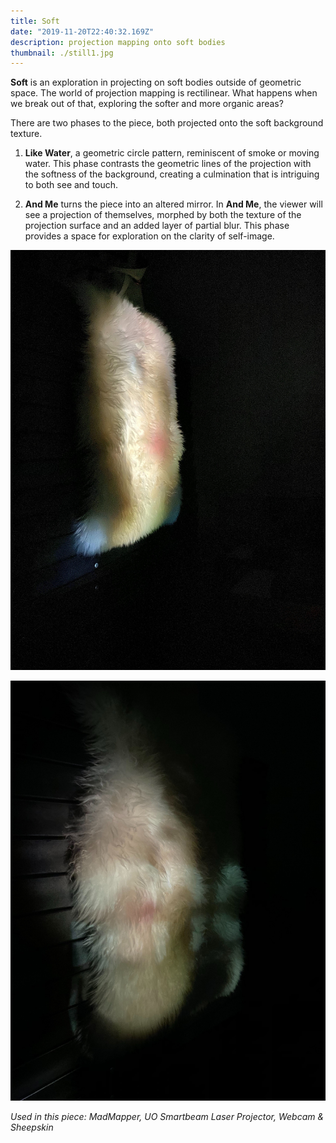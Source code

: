 ```yaml
---
title: Soft
date: "2019-11-20T22:40:32.169Z"
description: projection mapping onto soft bodies
thumbnail: ./still1.jpg
---
```


**Soft** is an exploration in projecting on soft bodies outside of geometric space.
The world of projection mapping is rectilinear. What happens when we break out of that, exploring the softer and more organic areas?

There are two phases to the piece, both projected onto the soft background texture.

1. **Like Water**, a geometric circle pattern, reminiscent of smoke or moving water. This phase contrasts the geometric lines of the projection with the softness of the background, creating a culmination that is intriguing to both see and touch.

2. **And Me** turns the piece into an altered mirror. In **And Me**, the viewer will see a projection of themselves, morphed by both the texture of the projection surface and an added layer of partial blur. This phase provides a space for exploration on the clarity of self-image.

![Soft Projections](./still2.jpg)

![Soft Projections2](./still3.jpg)

_Used in this piece: MadMapper, UO Smartbeam Laser Projector, Webcam & Sheepskin_
